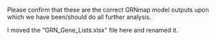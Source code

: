 Please confirm that these are the correct GRNmap model outputs upon which we have been/should do all further analysis.

I moved the "GRN_Gene_Lists.xlsx" file here and renamed it.